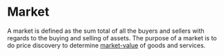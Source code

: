 # Market
A market is defined as the sum total of all the buyers and sellers with regards to the buying and selling of assets. The purpose of a market is to do price discovery to determine [market-value](market-value.md) of goods and services.